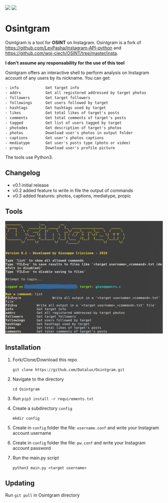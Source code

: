 [![](https://img.shields.io/badge/version-0.2-green)](https://img.shields.io/badge/version-0.2-green)
[![](https://img.shields.io/badge/license-GPLv3-blue)](https://img.shields.io/badge/license-GPLv3-blue)


# Osintgram
Osintgram is a tool for **OSINT** on Instagram.
Osintgram is a fork of https://github.com/LevPasha/Instagram-API-python and https://github.com/woj-ciech/OSINT/tree/master/insta.

**I don't assume any responsability for the use of this tool**

Osintgram offers an interactive shell to perform analysis on Instagram account of any users by its nickname. You can get:
```
- info            Get target info
- addrs           Get all registered addressed by target photos
- followers       Get target followers
- followings      Get users followed by target
- hashtags        Get hashtags used by target
- likes           Get total likes of target's posts
- comments        Get total comments of target's posts
- tagged          Get list of users tagged by target
- photodes        Get description of target's photos
- photos          Download user's photos in output folder
- captions        Get user's photos captions
- mediatype       Get user's posts type (photo or video)
- propic          Download user's profile picture

```


The tools use Python3.

## Changelog
- v0.1 initial release
- v0.2 added feature to write in file the output of commands
- v0.3 added features: photos, captions, mediatype, propic

## Tools
![](cmd.png)

## Installation
1. Fork/Clone/Download this repo

    `git clone https://github.com/Datalux/Osintgram.git`


2. Navigate to the directory

    `cd Osintgram`

3. Run `pip3 install -r requirements.txt`


4. Create a subdirectory `config`

    `mkdir config`

5. Create in `config` folder the file: `username.conf` and write your Instagram account username

6. Create in `config` folder the file: `pw.conf` and write your Instagram account password

7. Run the main.py script 

    `python3 main.py <target username>`

## Updating

Run `git pull` in Osintgram directory
